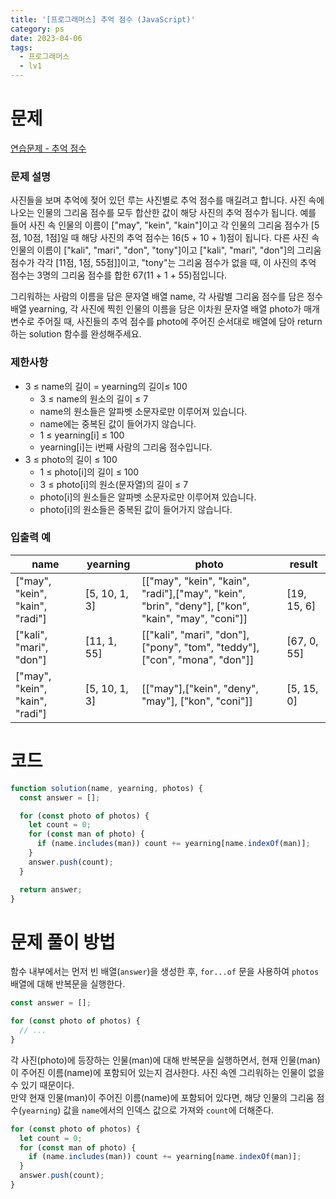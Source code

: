 ```yaml
---
title: '[프로그래머스] 추억 점수 (JavaScript)'
category: ps
date: 2023-04-06
tags:
  - 프로그래머스
  - lv1
---
```


# 문제

[연습문제 - 추억 점수](https://school.programmers.co.kr/learn/courses/30/lessons/176963)

### 문제 설명

사진들을 보며 추억에 젖어 있던 루는 사진별로 추억 점수를 매길려고 합니다. 사진 속에 나오는 인물의 그리움 점수를 모두 합산한 값이 해당 사진의 추억 점수가 됩니다. 예를 들어 사진 속 인물의 이름이 ["may", "kein", "kain"]이고 각 인물의 그리움 점수가 [5점, 10점, 1점]일 때 해당 사진의 추억 점수는 16(5 + 10 + 1)점이 됩니다. 다른 사진 속 인물의 이름이 ["kali", "mari", "don", "tony"]이고 ["kali", "mari", "don"]의 그리움 점수가 각각 [11점, 1점, 55점]]이고, "tony"는 그리움 점수가 없을 때, 이 사진의 추억 점수는 3명의 그리움 점수를 합한 67(11 + 1 + 55)점입니다.

그리워하는 사람의 이름을 담은 문자열 배열 name, 각 사람별 그리움 점수를 담은 정수 배열 yearning, 각 사진에 찍힌 인물의 이름을 담은 이차원 문자열 배열 photo가 매개변수로 주어질 때, 사진들의 추억 점수를 photo에 주어진 순서대로 배열에 담아 return하는 solution 함수를 완성해주세요.

### 제한사항

- 3 ≤ name의 길이 = yearning의 길이≤ 100
  - 3 ≤ name의 원소의 길이 ≤ 7
  - name의 원소들은 알파벳 소문자로만 이루어져 있습니다.
  - name에는 중복된 값이 들어가지 않습니다.
  - 1 ≤ yearning[i] ≤ 100
  - yearning[i]는 i번째 사람의 그리움 점수입니다.
- 3 ≤ photo의 길이 ≤ 100
  - 1 ≤ photo[i]의 길이 ≤ 100
  - 3 ≤ photo[i]의 원소(문자열)의 길이 ≤ 7
  - photo[i]의 원소들은 알파벳 소문자로만 이루어져 있습니다.
  - photo[i]의 원소들은 중복된 값이 들어가지 않습니다.

### 입출력 예

| name                            | yearning      | photo                                                                                             | result      |
| ------------------------------- | ------------- | ------------------------------------------------------------------------------------------------- | ----------- |
| ["may", "kein", "kain", "radi"] | [5, 10, 1, 3] | [["may", "kein", "kain", "radi"],["may", "kein", "brin", "deny"], ["kon", "kain", "may", "coni"]] | [19, 15, 6] |
| ["kali", "mari", "don"]         | [11, 1, 55]   | [["kali", "mari", "don"], ["pony", "tom", "teddy"], ["con", "mona", "don"]]                       | [67, 0, 55] |
| ["may", "kein", "kain", "radi"] | [5, 10, 1, 3] | [["may"],["kein", "deny", "may"], ["kon", "coni"]]                                                | [5, 15, 0]  |

# 코드

```js
function solution(name, yearning, photos) {
  const answer = [];

  for (const photo of photos) {
    let count = 0;
    for (const man of photo) {
      if (name.includes(man)) count += yearning[name.indexOf(man)];
    }
    answer.push(count);
  }

  return answer;
}
```

# 문제 풀이 방법

함수 내부에서는 먼저 빈 배열(`answer`)을 생성한 후, `for...of` 문을 사용하여 `photos` 배열에 대해 반복문을 실행한다.

```js
const answer = [];

for (const photo of photos) {
  // ...
}
```

각 사진(photo)에 등장하는 인물(man)에 대해 반복문을 실행하면서, 현재 인물(man)이 주어진 이름(name)에 포함되어 있는지 검사한다. 사진 속엔 그리워하는 인물이 없을 수 있기 때문이다. <br/>
만약 현재 인물(man)이 주어진 이름(name)에 포함되어 있다면, 해당 인물의 그리움 점수(`yearning`) 값을 `name`에서의 인덱스 값으로 가져와 `count`에 더해준다.

```js
for (const photo of photos) {
  let count = 0;
  for (const man of photo) {
    if (name.includes(man)) count += yearning[name.indexOf(man)];
  }
  answer.push(count);
}
```
